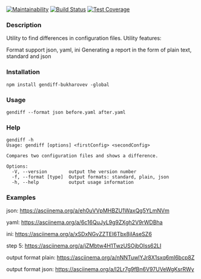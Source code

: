 [![Maintainability](https://api.codeclimate.com/v1/badges/90617fa24b6166d89156/maintainability)](https://codeclimate.com/github/bukharovev/project-lvl2-s455/maintainability)
[![Build Status](https://travis-ci.org/bukharovev/project-lvl2-s455.svg?branch=master)](https://travis-ci.org/bukharovev/project-lvl2-s455)
[![Test Coverage](https://api.codeclimate.com/v1/badges/90617fa24b6166d89156/test_coverage)](https://codeclimate.com/github/bukharovev/project-lvl2-s455/test_coverage)

### Description
Utility to find differences in configuration files.
Utility features:

Format support json, yaml, ini
Generating a report in the form of plain text, standard and json
 
### Installation

```
npm install gendiff-bukharovev -global
```

### Usage

```
gendiff --format json before.yaml after.yaml
```

### Help

```
gendiff -h
Usage: gendiff [options] <firstConfig> <secondConfig>

Compares two configuration files and shows a difference.

Options:
  -V, --version        output the version number
  -f, --format [type]  Output formats: standard, plain, json
  -h, --help           output usage information
```
### Examples 

json: https://asciinema.org/a/eh0uVVpMHBZU1WaxQg5YLmNVm

yaml: https://asciinema.org/a/6c16QuJyL9g9ZXgh2V9rWDBha

ini: https://asciinema.org/a/xSDxNGvZZTEI6Tbx8jIAseSZ6

step 5: https://asciinema.org/a/jZMbtw4H1TwzUSOjbOIss62LI

output format plain: https://asciinema.org/a/nNNTuwlYJr8X1sxq6mI6bcp8Z

output format json: https://asciinema.org/a/I2Lr7g9fBn6V97UVeWgKsrRWy
